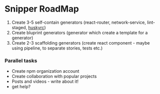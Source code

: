 # Snipper RoadMap

1. Create 3-5 self-contain generators (react-router, network-service, lint-staged, [huskyrc](https://typicode.github.io/husky/#/?id=command-not-found))
2. Create bluprint generators (generator which create a template for a generator)
3. Create 2-3 scaffolding generators (create react component - maybe using pipeline, to separate stories, tests etc.)


### Parallel tasks
* Create npm organization account
* Create collaboration with popular projects
* Posts and videos - write about it!
* get help?